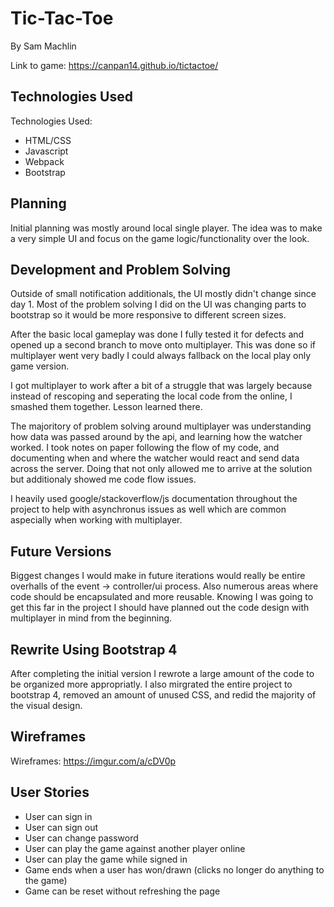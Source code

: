 # Tic-Tac-Toe
By Sam Machlin

Link to game: https://canpan14.github.io/tictactoe/

## Technologies Used
Technologies Used:
- HTML/CSS
- Javascript
- Webpack
- Bootstrap

## Planning
Initial planning was mostly around local single player.
The idea was to make a very simple UI and focus on the game logic/functionality over the look.

## Development and Problem Solving
Outside of small notification additionals, the UI mostly didn't change since day 1.
Most of the problem solving I did on the UI was changing parts to bootstrap so
it would be more responsive to different screen sizes.

After the basic local gameplay was done I fully tested it for defects and opened
up a second branch to move onto multiplayer. This was done so if multiplayer
went very badly I could always fallback on the local play only game version.

I got multiplayer to work after a bit of a struggle that was largely because
instead of rescoping and seperating the local code from the online, I smashed
them together. Lesson learned there.

The majoritory of problem solving around multiplayer was understanding how data
was passed around by the api, and learning how the watcher worked. I took notes
on paper following the flow of my code, and documenting when and where the
watcher would react and send data across the server. Doing that not only allowed
me to arrive at the solution but additionaly showed me code flow issues.

I heavily used google/stackoverflow/js documentation throughout the project to
help with asynchronus issues as well which are common aspecially when working
with multiplayer.

## Future Versions
Biggest changes I would make in future iterations would really be entire overhalls of the event -> controller/ui process.
Also numerous areas where code should be encapsulated and more reusable.
Knowing I was going to get this far in the project I should have planned out the code design with multiplayer in mind from the beginning.

## Rewrite Using Bootstrap 4
After completing the initial version I rewrote a large amount of the code to be organized more appropriatly. I also mirgrated the entire project to bootstrap 4, removed an amount of unused CSS, and redid the majority of the visual design.

## Wireframes
Wireframes: https://imgur.com/a/cDV0p

## User Stories
- User can sign in
- User can sign out
- User can change password
- User can play the game against another player online
- User can play the game while signed in
- Game ends when a user has won/drawn (clicks no longer do anything to the game)
- Game can be reset without refreshing the page
